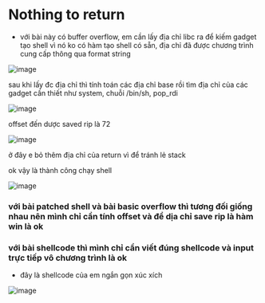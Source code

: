 # Nothing to return 
- với bài này có buffer overflow, em cần lấy địa chỉ libc ra để kiếm gadget tạo shell vì nó ko có hàm tạo shell có sẵn, địa chỉ đã được chương trình cung cấp thông qua format string

![image](https://github.com/antkss/writeUP/assets/88892713/493d77c3-7cb4-4cac-b4d5-96fddd71c0d1)


sau khi lấy đc địa chỉ thì tính toán các địa chỉ base rồi tìm địa chỉ của các gadget cần thiết như system, chuỗi /bin/sh, pop_rdi

![image](https://github.com/antkss/writeUP/assets/88892713/2145930e-2299-4278-805a-46cfcd446e5f)

offset đến dược saved rip là 72 


![image](https://github.com/antkss/writeUP/assets/88892713/b26dd36d-4182-4750-ad90-6cc1746c2379)

ở đây e bỏ thêm địa chỉ của return vì để tránh lẻ stack

ok vậy là thành công chạy shell 


![image](https://github.com/antkss/writeUP/assets/88892713/f1bc098f-f85c-44c6-bbfa-4bd40c8a81dd)



### với bài patched shell và bài basic overflow thì tương đối giống nhau nên mình chỉ cần tính offset và để dịa chỉ save rip là hàm win là ok
### với bài shellcode thì mình chỉ cần viết đúng shellcode và input trực tiếp vô chương trình là  ok 
- đây là shellcode của em ngắn gọn xúc xích

![image](https://github.com/antkss/writeUP/assets/88892713/24dcfb2d-1a74-463f-9dab-d51a82c302ab)

